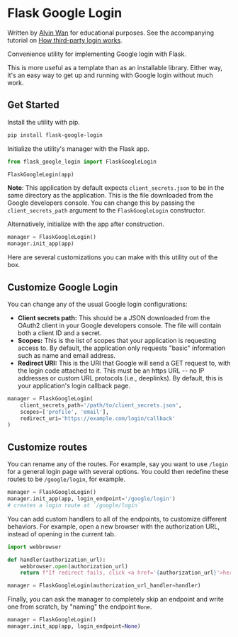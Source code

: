 # Flask Google Login

Written by [Alvin Wan](https://alvinwan.com) for educational purposes. See the
accompanying tutorial on
[How third-party login works](http://alvinwan.com/how-thirdparty-login-works/).

Convenience utility for implementing Google login with Flask.

This is more useful as a template than as an installable library. Either way,
it's an easy way to get up and running with Google login without much work.

## Get Started

Install the utility with pip.

```bash
pip install flask-google-login
```

Initialize the utility's manager with the Flask app.

```python
from flask_google_login import FlaskGoogleLogin

FlaskGoogleLogin(app)
```

**Note**: This application by default expects `client_secrets.json` to be in the
same directory as the application. This is the file downloaded from the Google
developers console. You can change this by passing the `client_secrets_path`
argument to the `FlaskGoogleLogin` constructor.

Alternatively, initialize with the app after construction.

```python
manager = FlaskGoogleLogin()
manager.init_app(app)
```

Here are several customizations you can make with this utility out of the box.

## Customize Google Login

You can change any of the usual Google login configurations:

- **Client secrets path:** This should be a JSON downloaded from the OAuth2
  client in your Google developers console. The file will contain both a client
  ID and a secret.
- **Scopes:** This is the list of scopes that your application is requesting
  access to. By default, the application only requests "basic" information such
  as name and email address.
- **Redirect URI:** This is the URI that Google will send a GET request to, with
  the login code attached to it. This must be an https URL -- no IP addresses or
  custom URL protocols (i.e., deeplinks). By default, this is your application's
  login callback page.

```python
manager = FlaskGoogleLogin(
    client_secrets_path='/path/to/client_secrets.json',
    scopes=['profile', 'email'],
    redirect_uri='https://example.com/login/callback'
)
```

## Customize routes

You can rename any of the routes. For example, say you want to use `/login` for
a general login page with several options. You could then redefine these
routes to be `/google/login`, for example.

```python
manager = FlaskGoogleLogin()
manager.init_app(app, login_endpoint='/google/login')
# creates a login route at `/google/login`
```

You can add custom handlers to all of the endpoints, to customize different
behaviors. For example, open a new browser with the authorization URL, instead
of opening in the current tab.

```python
import webbrowser

def handler(authorization_url):
    webbrowser.open(authorization_url)
    return f"If redirect fails, click <a href='{authorization_url}'>here</a>."

manager = FlaskGoogleLogin(authorization_url_handler=handler)
```

Finally, you can ask the manager to completely skip an endpoint and write one
from scratch, by "naming" the endpoint `None`.

```python
manager = FlaskGoogleLogin()
manager.init_app(app, login_endpoint=None)
```


